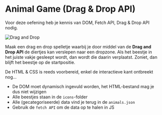 # Animal Game (Drag & Drop API)

Voor deze oefening heb je kennis van DOM, Fetch API, Drag & Drop API nodig.

![Drag and Drop](./assets/drag-and-drop.png)

Maak een drag en drop spelletje waarbij je door middel van de **Drag and Drop API** de diertjes kan verslepen naar een dropzone.
Als het beestje in het juiste vakje gesleept wordt, dan wordt die daarin verplaatst. Zoniet, dan blijft het beestje op de startpositie.

De HTML & CSS is reeds voorbereid, enkel de interactieve kant ontbreekt nog...

- De DOM moet dynamisch ingevuld worden, het HTML-bestand mag je dus niet wijzigen
- Alle beestjes staan in de `icons`-folder
- Alle (gecategoriseerde) data vind je terug in de `animals.json`
- Gebruik de `fetch API` om de data op te halen in JS
